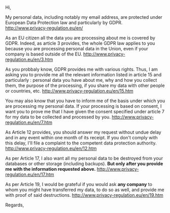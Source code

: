 Hi,

My personal data, including notably my email address, are protected under European Data Protection law and particularly by GDPR.
	http://www.privacy-regulation.eu/en/

As an EU citizen all the data you are processing about me is covered by GDPR. Indeed, as article 3 provides, the whole GDPR law applies to you because you are processing personal data in the Union, even if your company is based outside of the EU.
	http://www.privacy-regulation.eu/en/3.htm

As you probbaly know, GDPR provides me with various rights. Thus, I am asking you to provide me all the relevant information listed in article 15 and particularly : personal data you have about me, why and how you collect them, the purpose of the processing, if you share my data with other people or countries, etc.
	http://www.privacy-regulation.eu/en/15.htm

You may also know that you have to inform me of the basis under which you are processing my personal data. If your processing is based on consent, I want you to prove me that I have given the consent specified under article 7 for my data to be collected and processed by you.
	http://www.privacy-regulation.eu/en/7.htm

As Article 12 provides, you should answer my request without undue delay and in any event within one month 
of its receipt. If you don't comply with this delay, I'll file a complaint to the competent data protection authority.
	http://www.privacy-regulation.eu/en/12.htm

As per Article 17, I also want all my personal data to be destroyed from your databases or other storage (including backups). **But only after you provide me with the information requested above.**
	http://www.privacy-regulation.eu/en/17.htm

As per Article 19, I would be grateful if you would ask **any company** to whom you might have transferred my data, to do so as well, and provide me with proof of said destructions.
	http://www.privacy-regulation.eu/en/19.htm

Regards,
